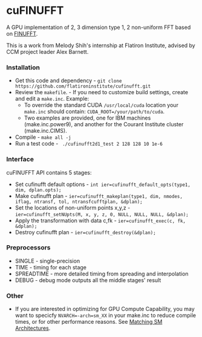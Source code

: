 # cuFINUFFT
A GPU implementation of 2, 3 dimension type 1, 2 non-uniform FFT based on [FINUFFT][1].

This is a work from Melody Shih's internship at Flatiron Institute, advised by CCM project leader Alex Barnett.


### Installation
 - Get this code and dependency -
 ```git clone https://github.com/flatironinstitute/cufinufft.git```
 - Review the `makefile`. - If you need to customize build settings, create and edit a `make.inc`.  Example:
   - To override the standard CUDA `/usr/local/cuda` location your `make.inc` should contain: ```CUDA_ROOT=/your/path/to/cuda```.
   - Two examples are provided, one for IBM machines (make.inc.power9), and another for the Courant Institute cluster (make.inc.CIMS).
 - Compile - ```make all -j```
 - Run a test code - ``` ./cufinufft2d1_test 2 128 128 10 1e-6```
 
### Interface
cuFINUFFT API contains 5 stages:
 - Set cufinufft default options - ```int ier=cufinufft_default_opts(type1, dim, dplan.opts);```
 - Make cufinufft plan - ``` ier=cufinufft_makeplan(type1, dim, nmodes, iflag, ntransf, tol, ntransfcufftplan, &dplan); ```
 - Set the locations of non-uniform points x,y,z - ```ier=cufinufft_setNUpts(M, x, y, z, 0, NULL, NULL, NULL, &dplan);```
 - Apply the transformation with data c,fk - ```ier=cufinufft_exec(c, fk, &dplan); ```
 - Destroy cufinufft plan - ```ier=cufinufft_destroy(&dplan);```
 
### Preprocessors
 - SINGLE - single-precision
 - TIME - timing for each stage
 - SPREADTIME - more detailed timing from spreading and interpolation
 - DEBUG - debug mode outputs all the middle stages' result
 
### Other
 - If you are interested in optimizing for GPU Compute Capability,
 you may want to specicfy ```NVARCH=-arch=sm_XX``` in your make.inc to reduce compile times,
 or for other performance reasons. See [Matching SM Architectures][2].

[1]: https://github.com/flatironinstitute/finufft
[2]: http://arnon.dk/matching-sm-architectures-arch-and-gencode-for-various-nvidia-cards/
